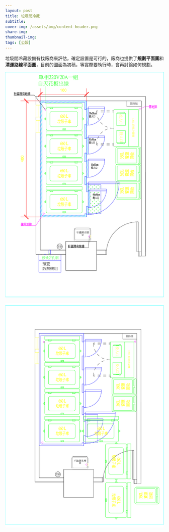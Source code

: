 ```yaml
---
layout: post
title: 垃圾間冷藏
subtitle:
cover-img: /assets/img/content-header.png
share-img: 
thumbnail-img:
tags: [公設]
---
```


垃圾間冷藏設備有找廠商來評估，確定設置是可行的，廠商也提供了**規劃平面圖**和**清運路線平面圖**，目前的圖面為初稿，等實際要執行時，會再討論如何規劃。

![](../assets/post/20210818/01_001.png)

![](../assets/post/20210818/01_002.png)